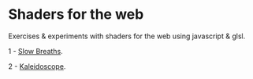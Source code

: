 # Shaders for the web

Exercises & experiments with shaders for the web using javascript & glsl.

1 - [Slow Breaths](https://johnalexanderberg.github.io/shadersfortheweb/01-slowbreaths/index.html).

2 - [Kaleidoscope](https://johnalexanderberg.github.io/shadersfortheweb/02-kaleidoscope/index.html).